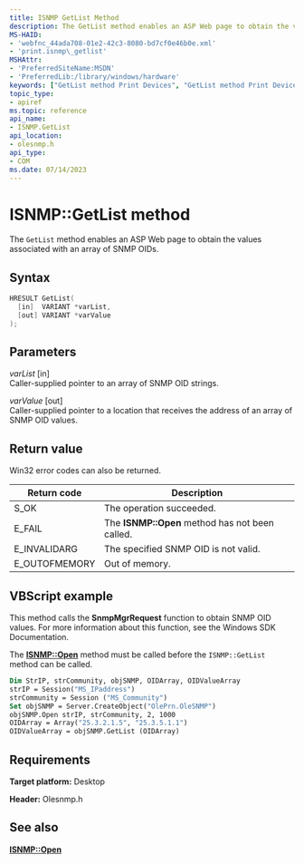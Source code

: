 ```yaml
---
title: ISNMP GetList Method
description: The GetList method enables an ASP Web page to obtain the values associated with an array of SNMP OIDs.
MS-HAID:
- 'webfnc_44ada708-01e2-42c3-8080-bd7cf0e46b0e.xml'
- 'print.isnmp\_getlist'
MSHAttr:
- 'PreferredSiteName:MSDN'
- 'PreferredLib:/library/windows/hardware'
keywords: ["GetList method Print Devices", "GetList method Print Devices , ISNMP interface", "ISNMP interface Print Devices , GetList method"]
topic_type:
- apiref
ms.topic: reference
api_name:
- ISNMP.GetList
api_location:
- olesnmp.h
api_type:
- COM
ms.date: 07/14/2023
---
```


# ISNMP::GetList method

The `GetList` method enables an ASP Web page to obtain the values associated with an array of SNMP OIDs.

## Syntax

```cpp
HRESULT GetList(
  [in]  VARIANT *varList,
  [out] VARIANT *varValue
);
```

## Parameters

*varList* \[in\]  
Caller-supplied pointer to an array of SNMP OID strings.

*varValue* \[out\]  
Caller-supplied pointer to a location that receives the address of an array of SNMP OID values.

## Return value

Win32 error codes can also be returned.

| Return code | Description |
|--|--|
| S_OK | The operation succeeded. |
| E_FAIL | The **ISNMP::Open** method has not been called. |
| E_INVALIDARG | The specified SNMP OID is not valid. |
| E_OUTOFMEMORY | Out of memory. |

## VBScript example

This method calls the **SnmpMgrRequest** function to obtain SNMP OID values. For more information about this function, see the Windows SDK Documentation.

The [**ISNMP::Open**](isnmp-open.md) method must be called before the `ISNMP::GetList` method can be called.

```vb
Dim StrIP, strCommunity, objSNMP, OIDArray, OIDValueArray
strIP = Session("MS_IPaddress")
strCommunity = Session ("MS_Community")
Set objSNMP = Server.CreateObject("OlePrn.OleSNMP")
objSNMP.Open strIP, strCommunity, 2, 1000
OIDArray = Array("25.3.2.1.5", "25.3.5.1.1")
OIDValueArray = objSNMP.GetList (OIDArray)
```

## Requirements

**Target platform:** Desktop

**Header:** Olesnmp.h

## See also

[**ISNMP::Open**](isnmp-open.md)

